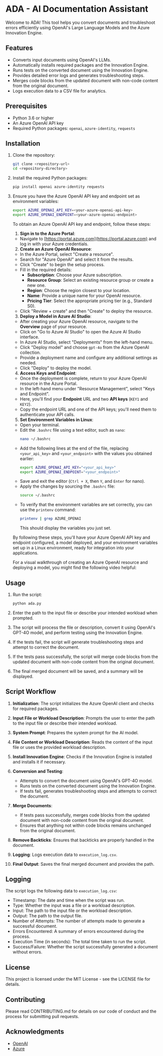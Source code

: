# ADA - AI Documentation Assistant

Welcome to ADA! This tool helps you convert documents and troubleshoot errors efficiently using OpenAI's Large Language Models and the Azure Innovation Engine.

## Features

- Converts input documents using OpenAI's LLMs.
- Automatically installs required packages and the Innovation Engine.
- Runs tests on the converted document using the Innovation Engine.
- Provides detailed error logs and generates troubleshooting steps.
- Merges code blocks from the updated document with non-code content from the original document.
- Logs execution data to a CSV file for analytics.

## Prerequisites

- Python 3.6 or higher
- An Azure OpenAI API key
- Required Python packages: `openai`, `azure-identity`, `requests`

## Installation

1. Clone the repository:
    ```bash
    git clone <repository-url>
    cd <repository-directory>
    ```

2. Install the required Python packages:
    ```bash
    pip install openai azure-identity requests 
    ```

3. Ensure you have the Azure OpenAI API key and endpoint set as environment variables:
    ```bash
    export AZURE_OPENAI_API_KEY=<your-azure-openai-api-key>
    export AZURE_OPENAI_ENDPOINT=<your-azure-openai-endpoint>
    ```

    To obtain an Azure OpenAI API key and endpoint, follow these steps:

    1. **Sign in to the Azure Portal**:
    - Navigate to [https://portal.azure.com](https://portal.azure.com) and log in with your Azure credentials.

    2. **Create an Azure OpenAI Resource**:
    - In the Azure Portal, select "Create a resource".
    - Search for "Azure OpenAI" and select it from the results.
    - Click "Create" to begin the setup process.
    - Fill in the required details:
        - **Subscription**: Choose your Azure subscription.
        - **Resource Group**: Select an existing resource group or create a new one.
        - **Region**: Choose the region closest to your location.
        - **Name**: Provide a unique name for your OpenAI resource.
        - **Pricing Tier**: Select the appropriate pricing tier (e.g., Standard S0).
    - Click "Review + create" and then "Create" to deploy the resource.

    3. **Deploy a Model in Azure AI Studio**:
    - After creating your Azure OpenAI resource, navigate to the **Overview** page of your resource.
    - Click on "Go to Azure AI Studio" to open the Azure AI Studio interface.
    - In Azure AI Studio, select "Deployments" from the left-hand menu.
    - Click "Deploy model" and choose `gpt-4o` from the Azure OpenAI collection.
    - Provide a deployment name and configure any additional settings as needed.
    - Click "Deploy" to deploy the model.

    4. **Access Keys and Endpoint**:
    - Once the deployment is complete, return to your Azure OpenAI resource in the Azure Portal.
    - In the left-hand menu under "Resource Management", select "Keys and Endpoint".
    - Here, you'll find your **Endpoint** URL and two **API keys** (`KEY1` and `KEY2`).
    - Copy the endpoint URL and one of the API keys; you'll need them to authenticate your API calls.

    5. **Set Environment Variables in Linux**:
    - Open your terminal.
    - Edit the `.bashrc` file using a text editor, such as `nano`:
        ```bash
        nano ~/.bashrc
        ```
    - Add the following lines at the end of the file, replacing `<your_api_key>` and `<your_endpoint>` with the values you obtained earlier:
        ```bash
        export AZURE_OPENAI_API_KEY="<your_api_key>"
        export AZURE_OPENAI_ENDPOINT="<your_endpoint>"
        ```
    - Save and exit the editor (`Ctrl + X`, then `Y`, and `Enter` for nano).
    - Apply the changes by sourcing the `.bashrc` file:
        ```bash
        source ~/.bashrc
        ```
    - To verify that the environment variables are set correctly, you can use the `printenv` command:
        ```bash
        printenv | grep AZURE_OPENAI
        ```
        This should display the variables you just set.

    By following these steps, you'll have your Azure OpenAI API key and endpoint configured, a model deployed, and your environment variables set up in a Linux environment, ready for integration into your applications.

    For a visual walkthrough of creating an Azure OpenAI resource and deploying a model, you might find the following video helpful:
 
## Usage

1. Run the script:
    ```bash
    python ada.py
    ```

2. Enter the path to the input file or describe your intended workload when prompted.

3. The script will process the file or description, convert it using OpenAI's GPT-4O model, and perform testing using the Innovation Engine.

4. If the tests fail, the script will generate troubleshooting steps and attempt to correct the document.

5. If the tests pass successfully, the script will merge code blocks from the updated document with non-code content from the original document.

6. The final merged document will be saved, and a summary will be displayed.

## Script Workflow

1. **Initialization**: The script initializes the Azure OpenAI client and checks for required packages.

2. **Input File or Workload Description**: Prompts the user to enter the path to the input file or describe their intended workload.

3. **System Prompt**: Prepares the system prompt for the AI model.

4. **File Content or Workload Description**: Reads the content of the input file or uses the provided workload description.

5. **Install Innovation Engine**: Checks if the Innovation Engine is installed and installs it if necessary.

6. **Conversion and Testing**:
    - Attempts to convert the document using OpenAI's GPT-4O model.
    - Runs tests on the converted document using the Innovation Engine.
    - If tests fail, generates troubleshooting steps and attempts to correct the document.

7. **Merge Documents**:
    - If tests pass successfully, merges code blocks from the updated document with non-code content from the original document.
    - Ensures that anything not within code blocks remains unchanged from the original document.

8. **Remove Backticks**: Ensures that backticks are properly handled in the document.

9. **Logging**: Logs execution data to `execution_log.csv`.

10. **Final Output**: Saves the final merged document and provides the path.

## Logging

The script logs the following data to `execution_log.csv`:

- Timestamp: The date and time when the script was run.
- Type: Whether the input was a file or a workload description.
- Input: The path to the input file or the workload description.
- Output: The path to the output file.
- Number of Attempts: The number of attempts made to generate a successful document.
- Errors Encountered: A summary of errors encountered during the process.
- Execution Time (in seconds): The total time taken to run the script.
- Success/Failure: Whether the script successfully generated a document without errors.

## License

This project is licensed under the MIT License - see the LICENSE file for details.

## Contributing

Please read CONTRIBUTING.md for details on our code of conduct and the process for submitting pull requests.

## Acknowledgments

- [OpenAI](https://openai.com/)
- [Azure](https://azure.microsoft.com/)